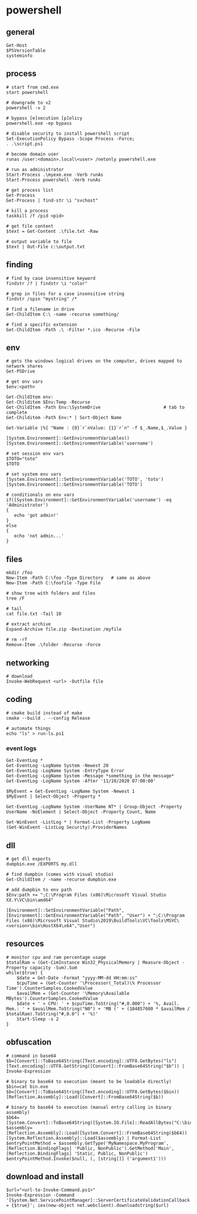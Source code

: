 # powershell

## general

    Get-Host
    $PSVersionTable
    systeminfo

## process

    # start from cmd.exe
    start powershell

    # downgrade to v2
    powershell -v 2
    
    # bypass [e]xecution [p]olicy
    powershell.exe -ep bypass

    # disable security to install powershell script
    Set-ExecutionPolicy Bypass -Scope Process -Force;
    . .\script.ps1

    # become domain user
    runas /user:<domain>.local\<user> /netonly powershell.exe

    # run as administrator
    Start-Process .\myexe.exe -Verb runAs
    Start-Process powershell -Verb runAs

    # get process list
    Get-Process
    Get-Process | find-str \i "svchost"

    # kill a process
    taskkill /f /pid <pid>

    # get file content
    $text = Get-Content .\file.txt -Raw

    # output variable to file
    $text | Out-File c:\output.txt

## finding

    # find by case insensitive keyword
    findstr /? | findstr \i "color"

    # grep in files for a case insensitive string
    findstr /spin "mystring" /*

    # find a filename in drive
    Get-ChildItem C:\ -name -recurse something/

    # find a specific extension
    Get-ChildItem -Path .\ -Filter *.ico -Recurse -File

## env

    # gets the windows logical drives on the computer, drives mapped to network shares
    Get-PSDrive

    # get env vars
    $env:<path>

    Get-ChildItem env:
    Get-Childitem $Env:Temp -Recurse
    Get-ChildItem -Path Env:\SystemDrive                        # tab to complete
    Get-Childitem -Path Env:* | Sort-Object Name

    Get-Variable |%{ "Name : {0}`r`nValue: {1}`r`n" -f $_.Name,$_.Value }

    [System.Environment]::GetEnvironmentVariables()
    [System.Environment]::GetEnvironmentVariable('username')

    # set session env vars
    $TOTO="toto"
    $TOTO

    # set system env vars
    [System.Environment]::SetEnvironmentVariable('TOTO', 'toto')
    [System.Environment]::GetEnvironmentVariable('TOTO')

    # conditionals on env vars
    if([System.Environment]::GetEnvironmentVariable('username') -eq 'Administrator')
    {
       echo 'got admin!'
    }
    else
    {
       echo 'not admin...'
    }

## files

    mkdir /foo
    New-Item -Path C:\foo -Type Directory   # same as above
    New-Item -Path C:\foofile -Type File

    # show tree with folders and files
    tree /F

    # tail
    cat file.txt -Tail 10

    # extract archive
    Expand-Archive file.zip -Destination /myfile

    # rm -rf
    Remove-Item .\folder -Recurse -Force

## networking

    # download
    Invoke-WebRequest <url> -Outfile file

## coding

    # cmake build instead of make
    cmake --build . --config Release

    # automate things
    echo "ls" > run-ls.ps1

### event logs

    Get-EventLog *
    Get-EventLog -LogName System -Newest 20
    Get-EventLog -LogName System -EntryType Error
    Get-EventLog -LogName System -Message *something in the message*
    Get-EventLog -LogName System -After '11/10/2020 07:00:00'

    $MyEvent = Get-EventLog -LogName System -Newest 1
    $MyEvent | Select-Object -Property *

    Get-EventLog -LogName System -UserName NT* | Group-Object -Property UserName -NoElement | Select-Object -Property Count, Name

    Get-WinEvent -ListLog * | Format-List -Property LogName
    (Get-WinEvent -ListLog Security).ProviderNames

## dll

    # get dll exports
    dumpbin.exe /EXPORTS my.dll

    # find dumpbin (comes with visual studio)
    Get-ChildItem / -name -recurse dumpbin.exe

    # add dumpbin to env path
    $Env:path += ";C:\Program Files (x86)\Microsoft Visual Studio XX.Y\VC\bin\amd64"

    [Environment]::SetEnvironmentVariable("Path",[Environment]::GetEnvironmentVariable("Path", "User") + ";C:\Program Files (x86)\Microsoft Visual Studio\2019\BuildTools\VC\Tools\MSVC\<version>\bin\HostX64\x64","User")

## resources

    # monitor cpu and ram percentage usage
    $totalRam = (Get-CimInstance Win32_PhysicalMemory | Measure-Object -Property capacity -Sum).Sum
    while($true) {
        $date = Get-Date -Format "yyyy-MM-dd HH:mm:ss"
        $cpuTime = (Get-Counter '\Processor(_Total)\% Processor Time').CounterSamples.CookedValue
        $availMem = (Get-Counter '\Memory\Available MBytes').CounterSamples.CookedValue
        $date + ' > CPU: ' + $cpuTime.ToString("#,0.000") + '%, Avail. Mem.: ' + $availMem.ToString("N0") + 'MB (' + (104857600 * $availMem / $totalRam).ToString("#,0.0") + '%)'
        Start-Sleep -s 2
    }

## obfuscation

    # command in base64
    $b=[Convert]::ToBase64String([Text.encoding]::UTF8.GetBytes("ls")
    [Text.encoding]::UTF8.GetString([Convert]::FromBase64String("$b")) |  Invoke-Expression

    # binary to base64 to execution (meant to be loadable directly)
    $bin=cat bin.exe
    $b=[Convert]::ToBase64String([Text.encoding]::UTF8.GetBytes($bin))
    [Reflection.Assembly]::Load([Convert]::FromBase64String($b))
    
    # binary to base64 to execution (manual entry calling in binary assembly)
    $b64=[System.Convert]::ToBase64String([System.IO.File]::ReadAllBytes("C:\bin.exe"))
    $assembly=[Reflection.Assembly]::Load([System.Convert]::FromBase64String($b64))
    [System.Reflection.Assembly]::Load($assembly) | Format-List
    $entryPointMethod = $assembly.GetType('MyNamespace.MyProgram', [Reflection.BindingFlags] 'Public, NonPublic').GetMethod('Main', [Reflection.BindingFlags] 'Static, Public, NonPublic')
    $entryPointMethod.Invoke($null, (, [string[]] ('argument1')))

## download and install

    $url="<url-to-Invoke-Command.ps1>"
    Invoke-Expression -Command '[System.Net.ServicePointManager]::ServerCertificateValidationCallback = {$true}'; iex(new-object net.webclient).downloadstring($url)
